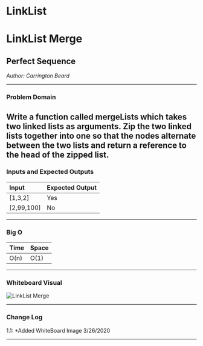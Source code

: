 # LinkList
# LinkList Merge

## Perfect Sequence
*Author: Carrington Beard*

---

### Problem Domain

Write a function called mergeLists which takes two linked lists as arguments. Zip the two linked lists together into one so that the nodes alternate between the two lists and return a reference to the head of the zipped list.
---

### Inputs and Expected Outputs

| Input | Expected Output |
| :----------- | :----------- |
| [1,3,2] | Yes |
| [2,99,100] | No |


---

### Big O


| Time | Space |
| :----------- | :----------- |
| O(n) | O(1) |


---


### Whiteboard Visual

![LinkList Merge](https://user-images.githubusercontent.com/58369033/77684661-80aed200-6f57-11ea-9a36-df4a0943f232.jpg)

---

### Change Log

1.1: *Added WhiteBoard Image 3/26/2020 

---
